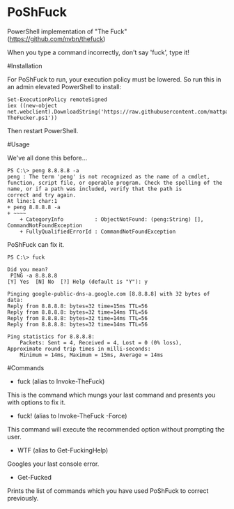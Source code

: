 # PoShFuck
PowerShell implementation of "The Fuck" (https://github.com/nvbn/thefuck)

When you type a command incorrectly, don't say 'fuck', type it!

#Installation

For PoShFuck to run, your execution policy must be lowered. So run this in an admin elevated PowerShell to install:

	Set-ExecutionPolicy remoteSigned
	iex ((new-object net.webclient).DownloadString('https://raw.githubusercontent.com/mattparkes/PoShFuck/master/Install-TheFucker.ps1'))
	
Then restart PowerShell.

#Usage

We've all done this before...

	PS C:\> peng 8.8.8.8 -a
	peng : The term 'peng' is not recognized as the name of a cmdlet, function, script file, or operable program. Check the spelling of the name, or if a path was included, verify that the path is
	correct and try again.
	At line:1 char:1
	+ peng 8.8.8.8 -a
	+ ~~~~
		+ CategoryInfo          : ObjectNotFound: (peng:String) [], CommandNotFoundException
		+ FullyQualifiedErrorId : CommandNotFoundException

PoShFuck can fix it.

	PS C:\> fuck

	Did you mean?
	 PING -a 8.8.8.8
	[Y] Yes  [N] No  [?] Help (default is "Y"): y

	Pinging google-public-dns-a.google.com [8.8.8.8] with 32 bytes of data:
	Reply from 8.8.8.8: bytes=32 time=15ms TTL=56
	Reply from 8.8.8.8: bytes=32 time=14ms TTL=56
	Reply from 8.8.8.8: bytes=32 time=14ms TTL=56
	Reply from 8.8.8.8: bytes=32 time=14ms TTL=56

	Ping statistics for 8.8.8.8:
		Packets: Sent = 4, Received = 4, Lost = 0 (0% loss),
	Approximate round trip times in milli-seconds:
		Minimum = 14ms, Maximum = 15ms, Average = 14ms

#Commands

- fuck (alias to Invoke-TheFuck)

This is the command which mungs your last command and presents you with options to fix it.

- fuck! (alias to Invoke-TheFuck -Force)

This command will execute the recommended option without prompting the user.

- WTF (alias to Get-FuckingHelp)

Googles your last console error.

- Get-Fucked

Prints the list of commands which you have used PoShFuck to correct previously.